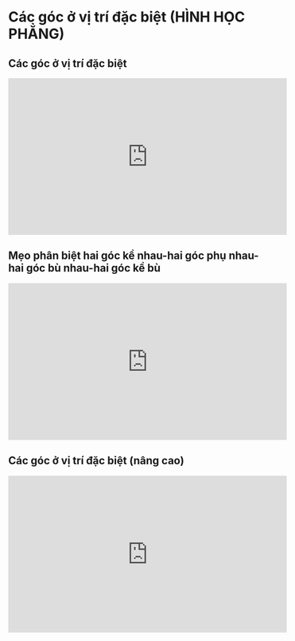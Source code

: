 # Các góc ở vị trí đặc biệt (HÌNH HỌC PHẲNG)
## Các góc ở vị trí đặc biệt
<iframe width="560" height="315" src="https://www.youtube.com/embed/Dso1-udhS8g?si=I4maHg8SD-106Pxn" title="YouTube video player" frameborder="0" allow="accelerometer; autoplay; clipboard-write; encrypted-media; gyroscope; picture-in-picture; web-share" referrerpolicy="strict-origin-when-cross-origin" allowfullscreen></iframe>

## Mẹo phân biệt hai góc kề nhau-hai góc phụ nhau-hai góc bù nhau-hai góc kề bù
<iframe width="560" height="315" src="https://www.youtube.com/embed/LU9fDENzoIw?si=acMe88nZz_LLYzOq" title="YouTube video player" frameborder="0" allow="accelerometer; autoplay; clipboard-write; encrypted-media; gyroscope; picture-in-picture; web-share" referrerpolicy="strict-origin-when-cross-origin" allowfullscreen></iframe>

## Các góc ở vị trí đặc biệt (nâng cao)
<iframe width="560" height="315" src="https://www.youtube.com/embed/UGINmHtq5Gs?si=Rbg-TwF8c4-WNUGw" title="YouTube video player" frameborder="0" allow="accelerometer; autoplay; clipboard-write; encrypted-media; gyroscope; picture-in-picture; web-share" referrerpolicy="strict-origin-when-cross-origin" allowfullscreen></iframe>

